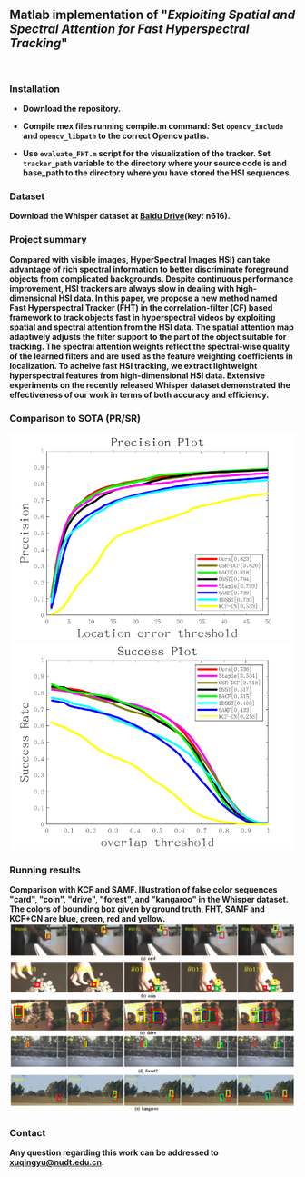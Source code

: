 ## Matlab implementation of "*Exploiting Spatial and Spectral Attention for Fast Hyperspectral Tracking*"
<br>

### Installation
* **Download the repository.**
* **Compile mex files running compile.m command: Set `opencv_include` and `opencv_libpath` to the correct Opencv paths.**

* **Use `evaluate_FHT.m` script for the visualization of the tracker. Set `tracker_path` variable to the directory where your source code is and base_path to the directory where you have stored the HSI sequences.**


### Dataset
**Download the Whisper dataset at [Baidu Drive](https://pan.baidu.com/share/init?surl=FY2L6L9SDKw-V-bUkuosSA)(key: n616).**

    
### Project summary
**Compared with visible images, HyperSpectral Images HSI) can take advantage of rich spectral information to better discriminate foreground objects from complicated backgrounds. Despite continuous performance improvement, HSI trackers are always slow in dealing with high-dimensional HSI data. In this paper, we propose a new method named Fast Hyperspectral Tracker (FHT) in the correlation-filter (CF) based framework to track objects fast in hyperspectral videos by exploiting spatial and spectral attention from the HSI data.  The spatial attention map adaptively adjusts the filter support to the part of the object suitable for tracking. The spectral attention weights reflect the spectral-wise quality of the learned filters and are used as the feature weighting coefficients in localization. To acheive fast HSI tracking, we extract lightweight hyperspectral features from high-dimensional HSI data. Extensive experiments on the recently released Whisper dataset demonstrated the effectiveness of our work in terms of both accuracy and efficiency.**

### Comparison to SOTA (PR/SR)
![](https://github.com/xuqingyu26/FHT/blob/main/images/RGB_PR.png)
![](https://github.com/xuqingyu26/FHT/blob/main/images/RGB_SR.png)

### Running results
**Comparison with KCF and SAMF. Illustration of false color sequences "card", "coin", "drive", "forest", and "kangaroo" in the Whisper dataset. The colors of bounding box given by ground truth, FHT, SAMF and KCF+CN are blue, green, red and yellow.**
![image](https://github.com/xuqingyu26/FHT/blob/main/images/quality.png)



### Contact
**Any question regarding this work can be addressed to [xuqingyu@nudt.edu.cn](xuqingyu@nudt.edu.cn).**

